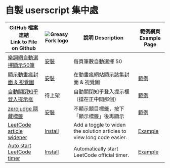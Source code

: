 # 自製 userscript 集中處

|GitHub 檔案連結<br>Link to File on Github |![Greasy Fork logo](https://raw.githubusercontent.com/JasonBarnabe/greasyfork/master/public/images/blacklogo32.png 'Greasy Fork 連結')|說明 Description|範例網頁<br>Example Page|
|-|-|-|-|
|[樂詞網自動選擇顯示50筆](./naer-words__list50.js)|[安裝](https://greasyfork.org/zh-TW/scripts/455352-樂詞網自動選擇顯示-50-筆)|每頁筆數自動選擇 50|
|[顯示動畫瘋封面 & 視覺圖](./ani-gamer__show-cover.js)|[安裝](https://greasyfork.org/zh-TW/scripts/454906-顯示動畫瘋封面-視覺圖)|在動畫瘋網站顯示該集封面 & 視覺圖|[範例](https://ani.gamer.com.tw/animeVideo.php?sn=31941)|
|[自動關閉知乎登入提示框](./zhihu__close-login-prompt.js)|待上架|自動關閉知乎登入提示框（擋在正中間那個）|[範例](https://zhuanlan.zhihu.com/p/341637818)|
|[zerojudge 隱藏標籤](./zerojudge__hide-tags.js)|[安裝](https://greasyfork.org/zh-TW/scripts/457677-zerojudge-隱藏標籤)|不顯示題目標籤，按下「顯示標籤」後再顯示|[範例](https://zerojudge.tw/ShowProblem?problemid=j123)
|[LeetCode article widener](./leetcode__article-widener.js)|[Install](https://greasyfork.org/scripts/456504-leetcode-solution-article-widener)|Add a toggle to widen the solution articles to view long code easier.|[Example](https://leetcode.com/problems/brick-wall/solutions/888577/intuitive-explanation-in-c-java-w-pictures-w-comments/)
|[Auto start LeetCode timer](./leetcode__auto-timer.js)|[Install](https://greasyfork.org/scripts/456982-auto-start-leetcode-timer)|Automatically start LeetCode official timer.|[Example](https://leetcode.com/problems/possible-bipartition/)|
